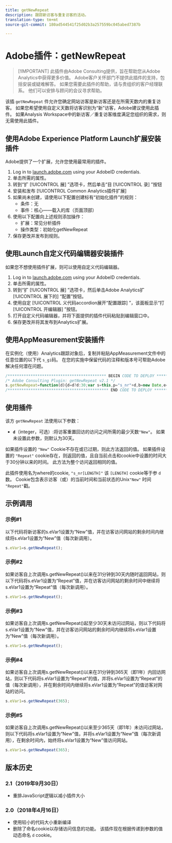```yaml
---
title: getNewRepeat
description: 跟踪新访客与重复访客的活动。
translation-type: tm+mt
source-git-commit: 180ad544541f25d02b3a257559bc045abed7387b

---
```



# Adobe插件：getNewRepeat

> [!IMPORTANT] 此插件由Adobe Consulting提供，旨在帮助您从Adobe Analytics中获得更多价值。 Adobe客户关怀部门不提供此插件的支持，包括安装或疑难解答。 如果您需要此插件的帮助，请与贵组织的客户经理联系。 他们可以安排与顾问的会议寻求帮助。

该插 `getNewRepeat` 件允许您确定网站访客是新访客还是在所需天数内的重复访客。 如果您希望使用自定义天数将访客识别为“新”访客，Adobe建议使用此插件。 如果Analysis Workspace中的新访客／重复访客维度满足您组织的需求，则无需使用此插件。

## 使用Adobe Experience Platform Launch扩展安装插件

Adobe提供了一个扩展，允许您使用最常用的插件。

1. Log in to [launch.adobe.com](https://launch.adobe.com) using your AdobeID credentials.
1. 单击所需的属性。
1. 转到“扩 [!UICONTROL 展] ”选项卡，然后单击“目 [!UICONTROL 录] ”按钮
1. 安装和发布 [!UICONTROL Common Analytics插件扩展]
1. 如果尚未创建，请使用以下配置创建标有“初始化插件”的规则：
   * 条件：无
   * 事件：核心——载入的库（页面顶部）
1. 使用以下配置向上述规则添加操作：
   * 扩展：常见分析插件
   * 操作类型：初始化getNewRepeat
1. 保存更改并发布到规则。

## 使用Launch自定义代码编辑器安装插件

如果您不想使用插件扩展，则可以使用自定义代码编辑器。

1. Log in to [launch.adobe.com](https://launch.adobe.com) using your AdobeID credentials.
1. 单击所需的属性。
1. 转到“扩 [!UICONTROL 展] ”选项卡，然后单击Adobe Analytics扩 [!UICONTROL 展下的] “配置”按钮。
1. 使用自定 [!UICONTROL 义代码accordion展开“配置跟踪] ”，该面板显示“打 [!UICONTROL 开编辑器] ”按钮。
1. 打开自定义代码编辑器，并将下面提供的插件代码粘贴到编辑窗口中。
1. 保存更改并将其发布到Analytics扩展。

## 使用AppMeasurement安装插件

在实例化（使用）Analytics跟踪对象后，复制并粘贴AppMeasurement文件中的任意位置的以下代 `s_gi`码。 在您的实施中保留代码的注释和版本号可帮助Adobe解决任何潜在问题。

```js
/******************************************* BEGIN CODE TO DEPLOY *******************************************/
/* Adobe Consulting Plugin: getNewRepeat v2.1 */
s.getNewRepeat=function(d){d=d?d:30;var s=this,p="s_nr"+d,b=new Date,e=s.c_r(p),f=e.split("-"),c=b.getTime();b.setTime(c+864E5*d); if(""===e||18E4>c-f[0]&&"New"===f[1])return s.c_w(p,c+"-New",b),"New";s.c_w(p,c+"-Repeat",b);return"Repeat"};
/******************************************** END CODE TO DEPLOY ********************************************/
```

## 使用插件

该方 `getNewRepeat` 法使用以下参数：

* **`d`**（integer，可选）:将访客重置回访的访问之间所需的最少天数`"New"`。 如果未设置此参数，则默认为30天。

如果插件设置的 `"New"` Cookie不存在或已过期，则此方法返回的值。 如果插件设置的 `"Repeat"` cookie存在，则返回的值，且自当前点击和cookie中设置的时间大于30分钟以来的时间。 此方法为整个访问返回相同的值。

此插件使用名为where的cookie, `"s_nr[LENGTH]"` 该 `[LENGTH]` cookie等于参 `d` 数。 Cookie包含表示访客（或）的当前时间和当前状态的Unix`"New"` 时间 `"Repeat"`戳。

## 示例调用

### 示例#1

以下代码将新访客的s.eVar1设置为“New”值，并在访客访问网站的剩余时间内继续将s.eVar1设置为“New”值（每次新调用）。

```js
s.eVar1=s.getNewRepeat();
```

### 示例#2

如果访客自上次调用s.getNewRepeat()以来在31分钟到30天内随时返回网站，则以下代码将s.eVar1设置为“Repeat”值，并在访客访问网站的剩余时间中继续将s.eVar1设置为“Repeat”值（每次新调用）。

```js
s.eVar1=s.getNewRepeat();
```

### 示例#3

如果访客自上次调用s.getNewRepeat()起至少30天未访问过网站，则以下代码将s.eVar1设置为“New”值，并在访客访问网站的剩余时间内继续将s.eVar1设置为“New”值（每次新调用）。

```js
s.eVar1=s.getNewRepeat();
```

### 示例#4

如果访客自上次调用s.getNewRepeat()以来在31分钟到365天（即1年）内回访网站，则以下代码将s.eVar1设置为“Repeat”的值，并将s.eVar1设置为“Repeat”的值（每次新调用），并在剩余时间内继续将s.eVar1设置为“Repeat”的值访客对网站的访问。

```js
s.eVar1=s.getNewRepeat(365);
```

### 示例#5

如果访客自上次调用s.getNewRepeat()以来至少365天（即1年）未访问过网站，则以下代码将s.eVar1设置为“New”值，并将s.eVar1设置为“New”值（每次新调用），在剩余时间内，始终将s.eVar1设置为“New”值访问网站。

```js
s.eVar1=s.getNewRepeat(365);
```

## 版本历史

### 2.1（2019年9月30日）

* 重排JavaScript逻辑以减小插件大小

### 2.0（2018年4月16日）

* 使用较小的代码大小重新编译
* 删除了命名cookie以存储访问信息的功能。 该插件现在根据传递到参数的值动态命名 `d` cookie。
